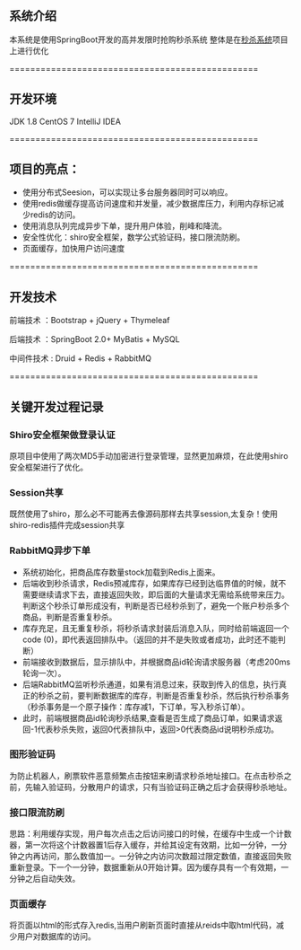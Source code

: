## 系统介绍
本系统是使用SpringBoot开发的高并发限时抢购秒杀系统
整体是在[秒杀系统](https://github.com/qiurunze123/miaosha)项目上进行优化

================================================

## 开发环境
JDK 1.8
CentOS 7
IntelliJ IDEA 

================================================

## 项目的亮点：
- 使用分布式Seesion，可以实现让多台服务器同时可以响应。
- 使用redis做缓存提高访问速度和并发量，减少数据库压力，利用内存标记减少redis的访问。
- 使用消息队列完成异步下单，提升用户体验，削峰和降流。
- 安全性优化：shiro安全框架，数学公式验证码，接口限流防刷。
- 页面缓存，加快用户访问速度

================================================

## 开发技术
前端技术 ：Bootstrap + jQuery + Thymeleaf

后端技术 ：SpringBoot 2.0+ MyBatis + MySQL

中间件技术 : Druid + Redis + RabbitMQ

================================================

## 关键开发过程记录

### Shiro安全框架做登录认证
原项目中使用了两次MD5手动加密进行登录管理，显然更加麻烦，在此使用shiro安全框架进行了优化。

### Session共享
既然使用了shiro，那么必不可能再去像源码那样去共享session,太复杂！使用shiro-redis插件完成session共享

### RabbitMQ异步下单
- 系统初始化，把商品库存数量stock加载到Redis上面来。
- 后端收到秒杀请求，Redis预减库存，如果库存已经到达临界值的时候，就不需要继续请求下去，直接返回失败，即后面的大量请求无需给系统带来压力。 判断这个秒杀订单形成没有，判断是否已经秒杀到了，避免一个账户秒杀多个商品，判断是否重复秒杀。
- 库存充足，且无重复秒杀，将秒杀请求封装后消息入队，同时给前端返回一个code (0)，即代表返回排队中。（返回的并不是失败或者成功，此时还不能判断）
- 前端接收到数据后，显示排队中，并根据商品id轮询请求服务器（考虑200ms轮询一次）。
- 后端RabbitMQ监听秒杀通道，如果有消息过来，获取到传入的信息，执行真正的秒杀之前，要判断数据库的库存，判断是否重复秒杀，然后执行秒杀事务（秒杀事务是一个原子操作：库存减1，下订单，写入秒杀订单）。
- 此时，前端根据商品id轮询秒杀结果,查看是否生成了商品订单，如果请求返回-1代表秒杀失败，返回0代表排队中，返回>0代表商品id说明秒杀成功。
### 图形验证码
为防止机器人，刷票软件恶意频繁点击按钮来刷请求秒杀地址接口。在点击秒杀之前，先输入验证码，分散用户的请求，只有当验证码正确之后才会获得秒杀地址。

### 接口限流防刷
思路：利用缓存实现，用户每次点击之后访问接口的时候，在缓存中生成一个计数器，第一次将这个计数器置1后存入缓存，并给其设定有效期，比如一分钟，一分钟之内再访问，那么数值加一。一分钟之内访问次数超过限定数值，直接返回失败重新登录。下一个一分钟，数据重新从0开始计算。因为缓存具有一个有效期，一分钟之后自动失效。

### 页面缓存
将页面以html的形式存入redis,当用户刷新页面时直接从reids中取html代码，减少用户对数据库的访问。

